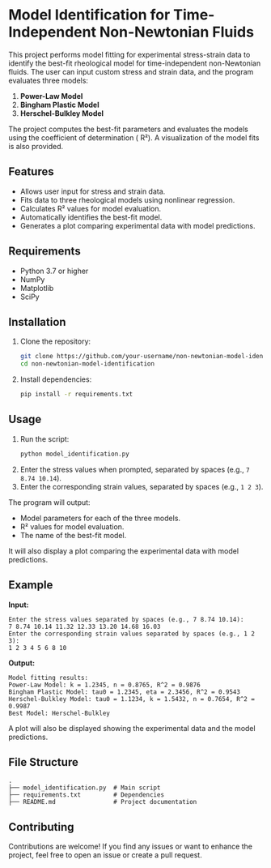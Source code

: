 # Model Identification for Time-Independent Non-Newtonian Fluids

This project performs model fitting for experimental stress-strain data to identify the best-fit rheological model for time-independent non-Newtonian fluids. The user can input custom stress and strain data, and the program evaluates three models:

1. **Power-Law Model**
2. **Bingham Plastic Model**
3. **Herschel-Bulkley Model**

The project computes the best-fit parameters and evaluates the models using the coefficient of determination ( R²). A visualization of the model fits is also provided.

## Features
- Allows user input for stress and strain data.
- Fits data to three rheological models using nonlinear regression.
- Calculates R² values for model evaluation.
- Automatically identifies the best-fit model.
- Generates a plot comparing experimental data with model predictions.

## Requirements

- Python 3.7 or higher
- NumPy
- Matplotlib
- SciPy

## Installation

1. Clone the repository:
   ```bash
   git clone https://github.com/your-username/non-newtonian-model-identification.git
   cd non-newtonian-model-identification
   ```
2. Install dependencies:
   ```bash
   pip install -r requirements.txt
   ```

## Usage

1. Run the script:
   ```bash
   python model_identification.py
   ```
2. Enter the stress values when prompted, separated by spaces (e.g., `7 8.74 10.14`).
3. Enter the corresponding strain values, separated by spaces (e.g., `1 2 3`).

The program will output:
- Model parameters for each of the three models.
- R² values for model evaluation.
- The name of the best-fit model.

It will also display a plot comparing the experimental data with model predictions.

## Example

**Input:**
```
Enter the stress values separated by spaces (e.g., 7 8.74 10.14):
7 8.74 10.14 11.32 12.33 13.20 14.68 16.03
Enter the corresponding strain values separated by spaces (e.g., 1 2 3):
1 2 3 4 5 6 8 10
```

**Output:**
```
Model fitting results:
Power-Law Model: k = 1.2345, n = 0.8765, R^2 = 0.9876
Bingham Plastic Model: tau0 = 1.2345, eta = 2.3456, R^2 = 0.9543
Herschel-Bulkley Model: tau0 = 1.1234, k = 1.5432, n = 0.7654, R^2 = 0.9987
Best Model: Herschel-Bulkley
```

A plot will also be displayed showing the experimental data and the model predictions.

## File Structure
```
.
├── model_identification.py  # Main script
├── requirements.txt         # Dependencies
├── README.md                # Project documentation
```

## Contributing

Contributions are welcome! If you find any issues or want to enhance the project, feel free to open an issue or create a pull request.


